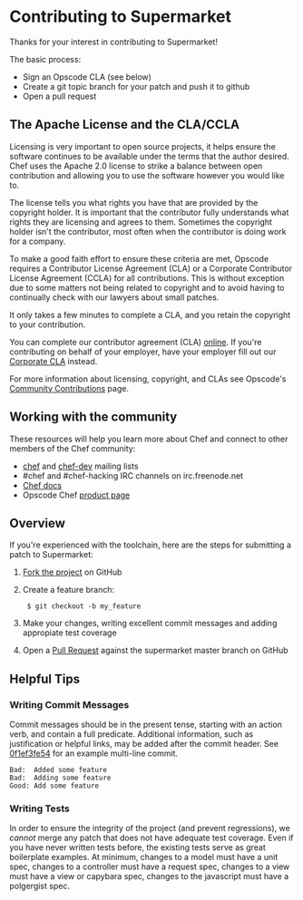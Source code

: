 Contributing to Supermarket
===========================
Thanks for your interest in contributing to Supermarket!

The basic process:
* Sign an Opscode CLA (see below)
* Create a git topic branch for your patch and push it to github
* Open a pull request

The Apache License and the CLA/CCLA
-----------------------------------
Licensing is very important to open source projects, it helps ensure the software continues to be available under the terms that the author desired.
Chef uses the Apache 2.0 license to strike a balance between open contribution and allowing you to use the software however you would like to.

The license tells you what rights you have that are provided by the copyright holder. It is important that the contributor fully understands what rights
they are licensing and agrees to them. Sometimes the copyright holder isn't the contributor, most often when the contributor is doing work for a company.

To make a good faith effort to ensure these criteria are met, Opscode requires a Contributor License Agreement (CLA) or a Corporate Contributor License
Agreement (CCLA) for all contributions. This is without exception due to some matters not being related to copyright and to avoid having to continually
check with our lawyers about small patches.

It only takes a few minutes to complete a CLA, and you retain the copyright to your contribution.

You can complete our contributor agreement (CLA) [
online](https://secure.echosign.com/public/hostedForm?formid=PJIF5694K6L).  If you're contributing on behalf of your employer, have
your employer fill out our [Corporate CLA](https://secure.echosign.com/public/hostedForm?formid=PIE6C7AX856) instead.

For more information about licensing, copyright, and CLAs see Opscode's [Community Contributions](http://docs.opscode.com/community_contributions.html) page.

Working with the community
--------------------------
These resources will help you learn more about Chef and connect to other members of the Chef community:

* [chef](http://lists.opscode.com/sympa/info/chef) and [chef-dev](http://lists.opscode.com/sympa/info/chef-dev) mailing lists
* #chef and #chef-hacking IRC channels on irc.freenode.net
* [Chef docs](http://docs.opscode.com)
* Opscode Chef [product page](http://www.opscode.com/chef)


Overview
--------
If you're experienced with the toolchain, here are the steps for submitting a patch to Supermarket:

1. [Fork the project](https://github.com/opscode/supermarket/fork) on GitHub
1. Create a feature branch:

        $ git checkout -b my_feature

1. Make your changes, writing excellent commit messages and adding appropiate test coverage
1. Open a [Pull Request](https://opscode.com/opscode/supermarket/pull) against the supermarket master branch on GitHub


Helpful Tips
------------
### Writing Commit Messages
Commit messages should be in the present tense, starting with an action verb, and contain a full predicate. Additional information, such as justification or helpful links, may be added after the commit header. See [0f1ef3fe54](https://github.com/opscode/supermarket/commit/0f1ef3fe54) for an example multi-line commit.

```text
Bad:  Added some feature
Bad:  Adding some feature
Good: Add some feature
```

### Writing Tests
In order to ensure the integrity of the project (and prevent regressions), we _cannot_ merge any patch that does not have adequate test coverage. Even if you have never written tests before, the existing tests serve as great boilerplate examples. At minimum, changes to a model must have a unit spec, changes to a controller must have a request spec, changes to a view must have a view or capybara spec, changes to the javascript must have a polgergist spec.
